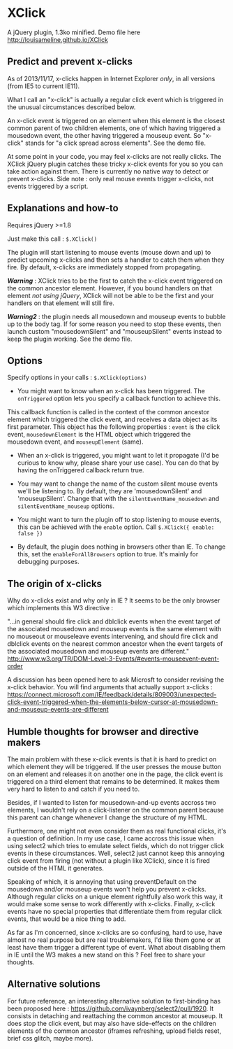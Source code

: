 XClick
=============

A jQuery plugin, 1.3ko minified. Demo file here http://louisameline.github.io/XClick

Predict and prevent x-clicks
-------------------------

As of 2013/11/17, x-clicks happen in Internet Explorer *only*, in all versions (from IE5 to current IE11).

What I call an "x-click" is actually a regular click event which is triggered in the unusual circumstances described below.

An x-click event is triggered on an element when this element is the closest common parent of two children elements, one of which having triggered a mousedown event, the other having triggered a mouseup event. So "x-click" stands for "a click spread across elements". See the demo file.

At some point in your code, you may feel x-clicks are not really clicks. The XClick jQuery plugin catches these tricky x-click events for you so you can take action against them. There is currently no native way to detect or prevent x-clicks. Side note : only real mouse events trigger x-clicks, not events triggered by a script.

Explanations and how-to
-------------------------

Requires jQuery >=1.8

Just make this call : `$.XClick()`

The plugin will start listening to mouse events (mouse down and up) to predict upcoming x-clicks and then sets a handler to catch them when they fire. By default, x-clicks are immediately stopped from propagating.

***Warning*** : XClick tries to be the first to catch the x-click event triggered on the common ancestor element. However, if you bound handlers on that element *not using jQuery*, XClick will not be able to be the first and your handlers on that element will still fire.

***Warning2*** : the plugin needs all mousedown and mouseup events to bubble up to the body tag. If for some reason you need to stop these events, then launch custom "mousedownSilent" and "mouseupSilent" events instead to keep the plugin working. See the demo file.

Options
-------------------------

Specify options in your calls : `$.XClick(options)`

- You might want to know when an x-click has been triggered. The `onTriggered` option lets you specify a callback function to achieve this.

This callback function is called in the context of the common ancestor element which triggered the click event, and receives a data object as its first parameter. This object has the following properties : `event` is the click event, `mousedownElement` is the HTML object which triggered the mousedown event, and `mouseupElement` (same).

- When an x-click is triggered, you might want to let it propagate (I'd be curious to know why, please share your use case). You can do that by having the onTriggered callback return true.

- You may want to change the name of the custom silent mouse events we'll be listening to. By default, they are 'mousedownSilent' and 'mouseupSilent'. Change that with the `silentEventName_mousedown` and `silentEventName_mouseup` options.

- You might want to turn the plugin off to stop listening to mouse events, this can be achieved with the `enable` option. Call `$.XClick({ enable: false })`

- By default, the plugin does nothing in browsers other than IE. To change this, set the `enableForAllBrowsers` option to true. It's mainly for debugging purposes.

The origin of x-clicks
-------------------------

Why do x-clicks exist and why only in IE ? It seems to be the only browser which implements this W3 directive :

"...in general should fire click and dblclick events when the event target of the associated mousedown and mouseup events is the same element with no mouseout or mouseleave events intervening, and should fire click and dblclick events on the nearest common ancestor when the event targets of the associated mousedown and mouseup events are different."
http://www.w3.org/TR/DOM-Level-3-Events/#events-mouseevent-event-order

A discussion has been opened here to ask Microsft to consider revising the x-click behavior. You will find arguments that actually support x-clicks : https://connect.microsoft.com/IE/feedback/details/809003/unexpected-click-event-triggered-when-the-elements-below-cursor-at-mousedown-and-mouseup-events-are-different

Humble thoughts for browser and directive makers
-------------------------

The main problem with these x-click events is that it is hard to predict on which element they will be triggered. If the user presses the mouse button on an element and releases it on another one in the page, the click event is triggered on a third element that remains to be determined. It makes them very hard to listen to and catch if you need to.

Besides, if I wanted to listen for mousedown-and-up events accross two elements, I wouldn't rely on a click-listener on the common parent because this parent can change whenever I change the structure of my HTML.

Furthermore, one might not even consider them as real functional clicks, it's a question of definition. In my use case, I came accross this issue when using select2 which tries to emulate select fields, which do not trigger click events in these circumstances. Well, select2 just cannot keep this annoying click event from firing (not without a plugin like XClick), since it is fired outside of the HTML it generates.

Speaking of which, it is annoying that using preventDefault on the mousedown and/or mouseup events won't help you prevent x-clicks. Although regular clicks on a unique element rightfully also work this way, it would make some sense to work differently with x-clicks. Finally, x-click events have no special properties that differentiate them from regular click events, that would be a nice thing to add.

As far as I'm concerned, since x-clicks are so confusing, hard to use, have almost no real purpose but are real troublemakers, I'd like them gone or at least have them trigger a different type of event. What about disabling them in IE until the W3 makes a new stand on this ? Feel free to share your thoughts.

Alternative solutions
-------------------------

For future reference, an interesting alternative solution to first-binding has been proposed here : https://github.com/ivaynberg/select2/pull/1920. It consists in detaching and reattaching the common ancestor at mouseup. It does stop the click event, but may also have side-effects on the children elements of the common ancestor (iframes refreshing, upload fields reset, brief css glitch, maybe more).